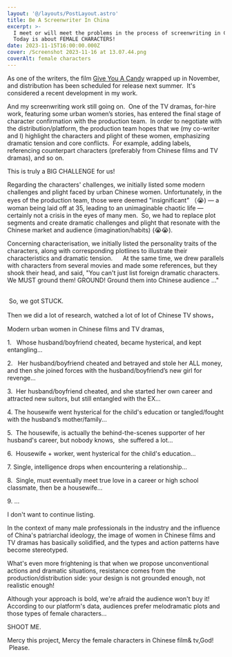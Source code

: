 ```yaml
---
layout: '@/layouts/PostLayout.astro'
title: Be A Screenwriter In China
excerpt: >-
  I meet or will meet the problems in the process of screenwriting in China.
  Today is about FEMALE CHARACTERS! 
date: 2023-11-15T16:00:00.000Z
cover: /Screenshot 2023-11-16 at 13.07.44.png
coverAlt: female characters
---
```


As one of the writers, the film [Give You A Candy](https://www.imdb.com/title/tt29803632/?ref_=nv_sr_srsg_0_tt_2_nm_0_q_send%2520you%2520a%2520candy%2520 "give you a candy") wrapped up in November, and distribution has been scheduled for release next summer.  It's considered a recent development in my work.

And my screenwriting work still going on.  One of the TV dramas, for-hire work, featuring some urban women’s stories, has entered the final stage of character confirmation with the production team.  In order to negotiate with the distribution/platform, the production team hopes that we (my co-writer and I) highlight the characters and plight of these women, emphasizing dramatic tension and core conflicts.  For example, adding labels, referencing counterpart characters (preferably from Chinese films and TV dramas), and so on.

This is truly a BIG CHALLENGE for us!

Regarding the characters' challenges, we initially listed some modern challenges and plight faced by urban Chinese women. Unfortunately, in the eyes of the production team, those were deemed "insignificant” （😭) — a woman being laid off at 35, leading to an unimaginable chaotic life — certainly not a crisis in the eyes of many men.  So, we had to replace plot segments and create dramatic challenges and plight that resonate with the Chinese market and audience (imagination/habits) (😭😭).

Concerning characterisation, we initially listed the personality traits of the characters, along with corresponding plotlines to illustrate their characteristics and dramatic tension.      At the same time, we drew parallels with characters from several movies and made some references, but they shook their head, and said, "You can't just list foreign dramatic characters. We MUST ground them! GROUND! Ground them into Chinese audience ..."     

 So, we got STUCK.

Then we did a lot of research, watched a lot of lot of Chinese TV shows，

Modern urban women in Chinese films and TV dramas,

1\.   Whose husband/boyfriend cheated, became hysterical, and kept entangling...

2\.   Her husband/boyfriend cheated and betrayed and stole her ALL money, and then she joined forces with the husband/boyfriend’s new girl for revenge...

3\.  Her husband/boyfriend cheated, and she started her own career and attracted new suitors, but still entangled with the EX...

4\. The housewife went hysterical for the child's education or tangled/fought with the husband’s mother/family...

5\.  The housewife, is actually the behind-the-scenes supporter of her husband's career, but nobody knows,  she suffered a lot...

6\.  Housewife + worker, went hysterical for the child's education...

7\. Single, intelligence drops when encountering a relationship...

8\.  Single, must eventually meet true love in a career or high school classmate, then be a housewife...

9\. ...

I don't want to continue listing.

In the context of many male professionals in the industry and the influence of China's patriarchal ideology, the image of women in Chinese films and TV dramas has basically solidified, and the types and action patterns have become stereotyped.

What's even more frightening is that when we propose unconventional actions and dramatic situations, resistance comes from the production/distribution side: your design is not grounded enough, not realistic enough!

Although your approach is bold, we're afraid the audience won't buy it! According to our platform's data, audiences prefer melodramatic plots and those types of female characters...

SHOOT ME.

Mercy this project, Mercy the female characters in Chinese film& tv,God!  Please.
